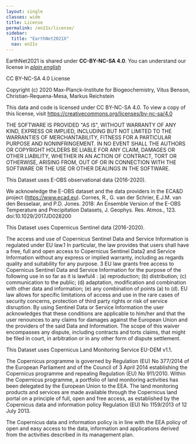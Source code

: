 ```yaml
---
layout: single
classes: wide
title: License
permalink: /en21x/license/
sidebar:
  title: "EarthNet2021X"
  nav: en21x
---
```


EarthNet2021 is shared under **CC-BY-NC-SA 4.0**.
You can understand our license in [_plain english_](https://tldrlegal.com/license/creative-commons-attribution-noncommercial-sharealike-4.0-international-(cc-by-nc-sa-4.0))



CC BY-NC-SA 4.0 License

Copyright (c) 2020 Max-Planck-Institute for Biogeochemistry, Vitus Benson, Christian-Requena-Mesa, Markus Reichstein

This data and code is licensed under CC BY-NC-SA 4.0. To view a copy of this license, visit https://creativecommons.org/licenses/by-nc-sa/4.0

THE SOFTWARE IS PROVIDED "AS IS", WITHOUT WARRANTY OF ANY KIND, EXPRESS OR
IMPLIED, INCLUDING BUT NOT LIMITED TO THE WARRANTIES OF MERCHANTABILITY,
FITNESS FOR A PARTICULAR PURPOSE AND NONINFRINGEMENT. IN NO EVENT SHALL THE
AUTHORS OR COPYRIGHT HOLDERS BE LIABLE FOR ANY CLAIM, DAMAGES OR OTHER
LIABILITY, WHETHER IN AN ACTION OF CONTRACT, TORT OR OTHERWISE, ARISING FROM,
OUT OF OR IN CONNECTION WITH THE SOFTWARE OR THE USE OR OTHER DEALINGS IN THE
SOFTWARE.


This Dataset uses E-OBS observational data (2016-2020).

We acknowledge the E-OBS dataset and the data providers in the ECA&D project (https://www.ecad.eu). Cornes, R., G. van der Schrier, E.J.M. van den Besselaar, and P.D. Jones. 2018: An Ensemble Version of the E-OBS Temperature and Precipitation Datasets, J. Geophys. Res. Atmos., 123. doi:10.1029/2017JD028200


This Dataset uses Copernicus Sentinel data (2016-2020).

The access and use of Copernicus Sentinel Data and Service Information is regulated under EU law.1 In particular, the law provides that users shall have a free, full and open access to Copernicus Sentinel Data2 and Service Information without any express or implied warranty, including as regards quality and suitability for any purpose. 3 EU law grants free access to Copernicus Sentinel Data and Service Information for the purpose of the following use in so far as it is lawful4 : (a) reproduction; (b) distribution; (c) communication to the public; (d) adaptation, modification and combination with other data and information; (e) any combination of points (a) to (d). EU law allows for specific limitations of access and use in the rare cases of security concerns, protection of third party rights or risk of service disruption. By using Sentinel Data or Service Information the user acknowledges that these conditions are applicable to him/her and that the user renounces to any claims for damages against the European Union and the providers of the said Data and Information. The scope of this waiver encompasses any dispute, including contracts and torts claims, that might be filed in court, in arbitration or in any other form of dispute settlement.


This Dataset uses Copernicus Land Monitoring Service EU-DEM v1.1.

The Copernicus programme is governed by Regulation (EU) No 377/2014 of the European Parliament and of the Council of 3 April 2014 establishing the Copernicus programme and repealing Regulation (EU) No 911/2010. Within the Copernicus programme, a portfolio of land monitoring activities has been delegated by the European Union to the EEA. The land monitoring products and services are made available through the Copernicus land portal on a principle of full, open and free access, as established by the Copernicus data and information policy Regulation (EU) No 1159/2013 of 12 July 2013.

The Copernicus data and information policy is in line with the EEA policy of open and easy access to the data, information and applications derived from the activities described in its management plan.
